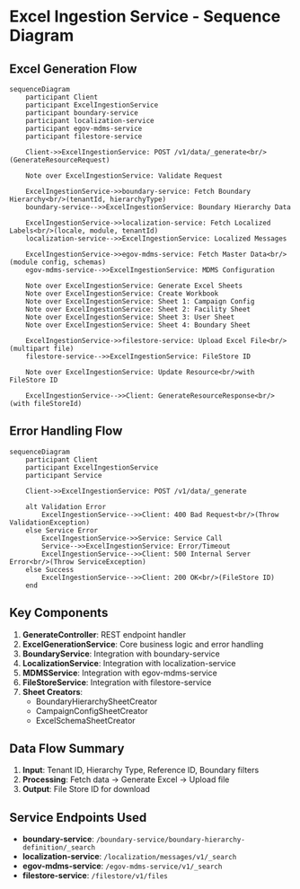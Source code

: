 # Excel Ingestion Service - Sequence Diagram

## Excel Generation Flow

```mermaid
sequenceDiagram
    participant Client
    participant ExcelIngestionService
    participant boundary-service
    participant localization-service
    participant egov-mdms-service
    participant filestore-service
    
    Client->>ExcelIngestionService: POST /v1/data/_generate<br/>(GenerateResourceRequest)
    
    Note over ExcelIngestionService: Validate Request
    
    ExcelIngestionService->>boundary-service: Fetch Boundary Hierarchy<br/>(tenantId, hierarchyType)
    boundary-service-->>ExcelIngestionService: Boundary Hierarchy Data
    
    ExcelIngestionService->>localization-service: Fetch Localized Labels<br/>(locale, module, tenantId)
    localization-service-->>ExcelIngestionService: Localized Messages
    
    ExcelIngestionService->>egov-mdms-service: Fetch Master Data<br/>(module config, schemas)
    egov-mdms-service-->>ExcelIngestionService: MDMS Configuration
    
    Note over ExcelIngestionService: Generate Excel Sheets
    Note over ExcelIngestionService: Create Workbook
    Note over ExcelIngestionService: Sheet 1: Campaign Config
    Note over ExcelIngestionService: Sheet 2: Facility Sheet
    Note over ExcelIngestionService: Sheet 3: User Sheet
    Note over ExcelIngestionService: Sheet 4: Boundary Sheet
    
    ExcelIngestionService->>filestore-service: Upload Excel File<br/>(multipart file)
    filestore-service-->>ExcelIngestionService: FileStore ID
    
    Note over ExcelIngestionService: Update Resource<br/>with FileStore ID
    
    ExcelIngestionService-->>Client: GenerateResourceResponse<br/>(with fileStoreId)
```

## Error Handling Flow

```mermaid
sequenceDiagram
    participant Client
    participant ExcelIngestionService
    participant Service
    
    Client->>ExcelIngestionService: POST /v1/data/_generate
    
    alt Validation Error
        ExcelIngestionService-->>Client: 400 Bad Request<br/>(Throw ValidationException)
    else Service Error
        ExcelIngestionService->>Service: Service Call
        Service-->>ExcelIngestionService: Error/Timeout
        ExcelIngestionService-->>Client: 500 Internal Server Error<br/>(Throw ServiceException)
    else Success
        ExcelIngestionService-->>Client: 200 OK<br/>(FileStore ID)
    end
```

## Key Components

1. **GenerateController**: REST endpoint handler
2. **ExcelGenerationService**: Core business logic and error handling
3. **BoundaryService**: Integration with boundary-service
4. **LocalizationService**: Integration with localization-service
5. **MDMSService**: Integration with egov-mdms-service
6. **FileStoreService**: Integration with filestore-service
7. **Sheet Creators**: 
   - BoundaryHierarchySheetCreator
   - CampaignConfigSheetCreator
   - ExcelSchemaSheetCreator

## Data Flow Summary

1. **Input**: Tenant ID, Hierarchy Type, Reference ID, Boundary filters
2. **Processing**: Fetch data → Generate Excel → Upload file
3. **Output**: File Store ID for download

## Service Endpoints Used

- **boundary-service**: `/boundary-service/boundary-hierarchy-definition/_search`
- **localization-service**: `/localization/messages/v1/_search`
- **egov-mdms-service**: `/egov-mdms-service/v1/_search`
- **filestore-service**: `/filestore/v1/files`